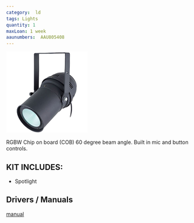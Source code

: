 ```yaml
---
category:  ld
tags: Lights
quantity: 1
maxLoan: 1 week
aaunumbers:  AAU805408
---
```

![Spot Light 20W](/assets/images/equip/parcob4620.png)

RGBW Chip on board (COB) 60 degree beam angle.  Built in mic and button controls.
## KIT INCLUDES:
-  Spotlight

## Drivers / Manuals
[manual](https://images.thomann.de/pics/atg/atgdata/document/manual/c_333906_334993_334994_334995_375066_375060_375059_375061_v2_r7_en_online.pdf)



